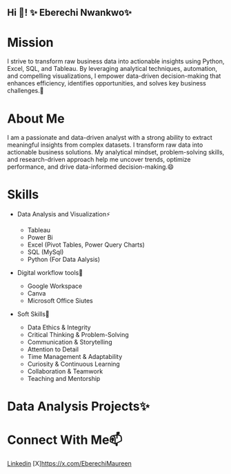 ## Hi 👋! ✨ Eberechi Nwankwo✨

# Mission
I strive to transform raw business data into actionable insights using Python, Excel, SQL, and Tableau. By leveraging analytical techniques, automation, and compelling visualizations, I empower data-driven decision-making that enhances efficiency, identifies opportunities, and solves key business challenges.🔭

# About Me
I am a passionate and data-driven analyst with a strong ability to extract meaningful insights from complex datasets. I transform raw data into actionable business solutions. My analytical mindset, problem-solving skills, and research-driven approach help me uncover trends, optimize performance, and drive data-informed decision-making.😄

# Skills
* Data Analysis and Visualization⚡
  * Tableau
  * Power Bi
  * Excel (Pivot Tables, Power Query Charts)
  * SQL (MySql)
  * Python (For Data Aalysis)

* Digital workflow tools💬
  * Google Workspace
  * Canva
  * Microsoft Office Siutes

* Soft Skills👯 
   * Data Ethics & Integrity
   * Critical Thinking & Problem-Solving
   * Communication & Storytelling
   * Attention to Detail
   * Time Management & Adaptability
   * Curiosity & Continuous Learning
   * Collaboration & Teamwork
   * Teaching and Mentorship

# Data Analysis Projects✨

# Connect With Me📫
  [Linkedin](https://www.linkedin.com/in/eberechi-nwankwo-9689221b2/)
  [X]https://x.com/EberechiMaureen

